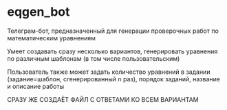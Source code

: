 # eqgen_bot
Телеграм-бот, предназначенный для генерации проверочных работ по математическим уравнениям

 Умеет создавать сразу несколько вариантов, генерировать уравнения по различным шаблонам (в том числе пользовательским)
 
 Пользователь также может задать количество уравнений в задании (задание=шаблон, сгенерированный n раз), порядок заданий, название и описание работы

 СРАЗУ ЖЕ СОЗДАЁТ ФАЙЛ С ОТВЕТАМИ КО ВСЕМ ВАРИАНТАМ
 

